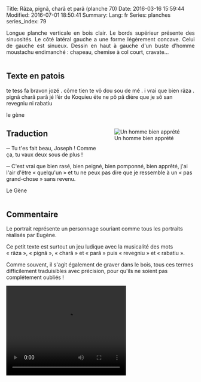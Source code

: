 Title: Râza, pignâ, charâ et parâ (planche 70)
Date: 2016-03-16 15:59:44
Modified: 2016-07-01 18:50:41
Summary: 
Lang: fr
Series: planches
series_index: 79

<p style="text-align:justify;">Longue planche verticale en bois
clair. Le bords supérieur présente des sinuosités. Le côté latéral
gauche a une forme légèrement concave. Celui de gauche est
sinueux. Dessin en haut à gauche d'un buste d’homme moustachu
endimanché : chapeau, chemise à col court, cravate…</p>

<div style="display: table; clear: both;"></div>

<figure class="image-block" style="float: left;">
  <img alt="" src="{static}/images/planche_70.png">
  <figcaption style="max-width: 180px"></figcaption>
</figure>

## Texte en patois

te tess fa bravon jozé . côme tien te vô dou sou de mé . i vrai que
bien râza . pignâ charâ parâ jé l’ér de Koquieu éte ne pô pâ diére que
je sô san revegniu ni rabatiu

le gène

<figure class="image-block" style="float: right;">
  <img alt="Un homme bien apprété" src="{static}/images/planche_70_detail_dessin.png">
  <figcaption style="max-width: 234px">Un homme bien apprété</figcaption>
</figure>

## Traduction

─ Tu t'es fait beau, Joseph ! Comme ça, tu vaux deux sous de plus !

─ C'est vrai que bien rasé, bien peigné, bien pomponné, bien apprêté,
  j'ai l'air d'être « quelqu'un » et tu ne peux pas dire que je
  ressemble à un « pas grand-chose » sans revenu.

Le Gène

<div style="display: table; clear: both;"></div>

## Commentaire

Le portrait représente un personnage souriant comme tous les portraits
réalisés par Eugène.

Ce petit texte est surtout un jeu ludique avec la musicalité des mots
« râza », « pignâ », « charâ » et « parâ » puis « revegniu » et
« rabatiu ».

Comme souvent, il s'agit également de graver dans le bois, tous ces
termes difficilement traduisibles avec précision, pour qu'ils ne
soient pas complétement oubliés !






<video width="320" height="240" controls>
  <source src="https://d1njpgd0ygatdn.cloudfront.net/video_70.mp4" type="video/mp4">
</video>
